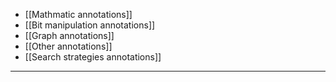 -  [[Mathmatic annotations]]
-  [[Bit manipulation annotations]]
-  [[Graph annotations]]
- [[Other annotations]]
- [[Search strategies annotations]]

---
